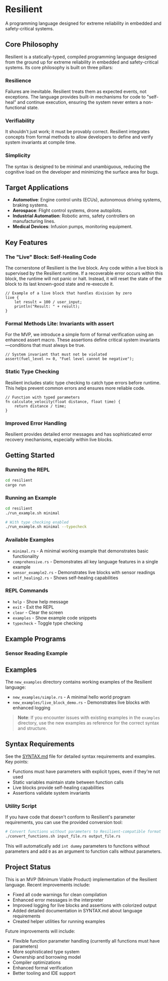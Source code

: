 # Resilient

A programming language designed for extreme reliability in embedded and safety-critical systems.

## Core Philosophy

Resilient is a statically-typed, compiled programming language designed from the ground up for extreme reliability in embedded and safety-critical systems. Its core philosophy is built on three pillars:

### Resilience
Failures are inevitable. Resilient treats them as expected events, not exceptions. The language provides built-in mechanisms for code to "self-heal" and continue execution, ensuring the system never enters a non-functional state.

### Verifiability
It shouldn't just work; it must be provably correct. Resilient integrates concepts from formal methods to allow developers to define and verify system invariants at compile time.

### Simplicity
The syntax is designed to be minimal and unambiguous, reducing the cognitive load on the developer and minimizing the surface area for bugs.

## Target Applications

- **Automotive**: Engine control units (ECUs), autonomous driving systems, braking systems.
- **Aerospace**: Flight control systems, drone autopilots.
- **Industrial Automation**: Robotic arms, safety controllers on manufacturing lines.
- **Medical Devices**: Infusion pumps, monitoring equipment.

## Key Features

### The "Live" Block: Self-Healing Code

The cornerstone of Resilient is the live block. Any code within a live block is supervised by the Resilient runtime. If a recoverable error occurs within this block, the runtime will not panic or halt. Instead, it will reset the state of the block to its last known-good state and re-execute it.

```
// Example of a live block that handles division by zero
live {
    let result = 100 / user_input;
    println("Result: " + result);
}
```

### Formal Methods Lite: Invariants with assert

For the MVP, we introduce a simple form of formal verification using an enhanced assert macro. These assertions define critical system invariants—conditions that must always be true.

```
// System invariant that must not be violated
assert(fuel_level >= 0, "Fuel level cannot be negative");
```

### Static Type Checking

Resilient includes static type checking to catch type errors before runtime. This helps prevent common errors and ensures more reliable code.

```
// Function with typed parameters
fn calculate_velocity(float distance, float time) {
    return distance / time;
}
```

### Improved Error Handling

Resilient provides detailed error messages and has sophisticated error recovery mechanisms, especially within live blocks.

## Getting Started

### Running the REPL

```bash
cd resilient
cargo run
```

### Running an Example

```bash
cd resilient
./run_example.sh minimal

# With type checking enabled
./run_example.sh minimal --typecheck
```

### Available Examples

- `minimal.rs` - A minimal working example that demonstrates basic functionality
- `comprehensive.rs` - Demonstrates all key language features in a single example
- `sensor_example2.rs` - Demonstrates live blocks with sensor readings
- `self_healing2.rs` - Shows self-healing capabilities

### REPL Commands

- `help` - Show help message
- `exit` - Exit the REPL
- `clear` - Clear the screen
- `examples` - Show example code snippets
- `typecheck` - Toggle type checking

## Example Programs

### Sensor Reading Example

## Examples

The `new_examples` directory contains working examples of the Resilient language:

- `new_examples/simple.rs` - A minimal hello world program
- `new_examples/live_block_demo.rs` - Demonstrates live blocks with enhanced logging

> **Note**: If you encounter issues with existing examples in the `examples` directory, use the new examples as reference for the correct syntax and structure.

## Syntax Requirements

See the [SYNTAX.md](SYNTAX.md) file for detailed syntax requirements and examples. Key points:

- Functions must have parameters with explicit types, even if they're not used
- Static variables maintain state between function calls
- Live blocks provide self-healing capabilities
- Assertions validate system invariants

### Utility Script

If you have code that doesn't conform to Resilient's parameter requirements, you can use the provided conversion tool:

```bash
# Convert functions without parameters to Resilient-compatible format
./convert_functions.sh input_file.rs output_file.rs
```

This will automatically add `int dummy` parameters to functions without parameters and add `0` as an argument to function calls without parameters.

## Project Status

This is an MVP (Minimum Viable Product) implementation of the Resilient language. Recent improvements include:

- Fixed all code warnings for clean compilation
- Enhanced error messages in the interpreter
- Improved logging for live blocks and assertions with colorized output
- Added detailed documentation in SYNTAX.md about language requirements
- Created helper utilities for running examples

Future improvements will include:

- Flexible function parameter handling (currently all functions must have parameters)
- More sophisticated type system
- Ownership and borrowing model
- Compiler optimizations
- Enhanced formal verification
- Better tooling and IDE support